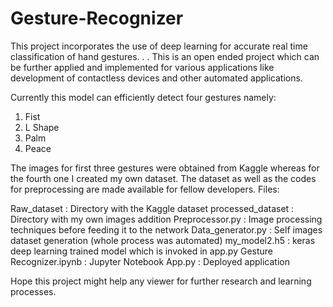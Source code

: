 # Gesture-Recognizer
This project incorporates the use of deep learning for accurate real time classification of hand gestures.
.
.
This is an open ended project which can be further applied and implemented for various applications like development of contactless devices and other automated applications.

Currently this model can efficiently detect four gestures namely:
1. Fist
2. L Shape
3. Palm
4. Peace

The images for first three gestures were obtained from Kaggle whereas for the fourth one I created my own dataset.
The dataset as well as the codes for preprocessing are made available for fellow developers.
Files:

Raw_dataset                        : Directory with the Kaggle dataset
processed_dataset                  : Directory with my own images addition
Preprocessor.py                    : Image processing techniques before feeding it to the network
Data_generator.py                  : Self images dataset generation (whole process was automated)
my_model2.h5                       : keras deep learning trained model which is invoked in app.py
Gesture Recognizer.ipynb           : Jupyter Notebook
App.py                             : Deployed application 

Hope this project might help any viewer for further research and learning processes.
